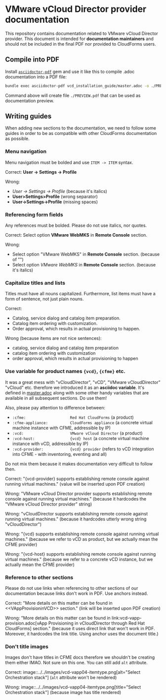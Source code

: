 # VMware vCloud Director provider documentation

This repository contains documentation related to VMware vCloud Director provider.
This document is intended for **documentation maintainers** and should not be included
in the final PDF nor provided to CloudForms users.

## Compile into PDF
Install [`asciidoctor-pdf`](https://asciidoctor.org/docs/asciidoctor-pdf) gem and use it like
this to compile .adoc documentation into a PDF file: 

```bash
bundle exec asciidoctor-pdf vcd_installation_guide/master.adoc -o ./PREVIEW.pdf
```

Command above will create file `./PREVIEW.pdf` that can be used as documentation preview.

## Writing guides
When adding new sections to the documentation, we need to follow some guides in order to be
as compatible with other CloudForms documentation as possible.

### Menu navigation
Menu navigation must be bolded and use `ITEM -> ITEM` syntax.

Correct: **User -> Settings -> Profile**

Wrong: 

- *User -> Settings -> Profile* (because it's italics)
- **User>Settings>Profile** (wrong separator)
- **User->Settings->Profile** (missing spaces)

### Referencing form fields
Any references must be bolded. Please do not use italics, nor quotes.

Correct: Select option **VMware WebMKS** in **Remote Console** section.

Wrong:

- Select option "VMware WebMKS" in **Remote Console** section. (because of "")
- Select option *VMware WebMKS* in **Remote Console** section. (because it's italics)

### Capitalize titles and lists
Titles must have all nouns capitalized. Furthermore, list items must have a form of sentence, not just plain
nouns.

Correct:
- Catalog, service dialog and catalog item preparation.
- Catalog item ordering with customization.
- Order approval, which results in actual provisioning to happen.

Wrong (because items are not nice sentences):
- catalog, service dialog and catalog item preparation
- catalog item ordering with customization
- order approval, which results in actual provisioning to happen

### Use variable for product names `{vcd}`, `{cfme}` etc.
It was a great mess with "vCloudDirector", "vCD", "VMware vCloudDirector" "vCloud" etc. therefore we
introduced it as an **asciidoc variable**. It's defined in [master.adoc](vcd_installation_guide/master.adoc)
along with some other handy variables that are available in all subsequent sections. Do use them!

Also, please pay attention to difference between:

- `:cfme:                    Red Hat CloudForms` (a product)
- `:cfme-appliance:          CloudForms appliance` (a concrete virtual machine instance with CFME, addressible by IP)
- `:vcd:                     VMware vCloud Director` (a product)
- `:vcd-host:                {vcd} host` (a concrete virtual machine instance with vCD, addressible by IP)
- `:vcd-provider:            {vcd} provider` (refers to vCD integration into CFME - with inventoring, eventing and all)

Do not mix them because it makes documentation very difficult to follow then.

Correct: "{vcd-provider} supports establishing remote console against running virtual machines."
(value will be inserted upon PDF creation)

Wrong: "VMware vCloud Director provider supports establishing remote console against running virtual machines."
(because it hardcodes the "VMware vCloud Director provider" string)

Wrong: "vCloudDirector supports establishing remote console against running virtual machines."
(because it hardcodes utterly wrong string "vCloudDirector")

Wrong: "{vcd} supports establishing remote console against running virtual machines."
(because we refer to vCD as product, but we actually mean the CFME provider)

Wrong: "{vcd-host} supports establishing remote console against running virtual machines."
(because we refer to a concrete vCD instance, but we actually mean the CFME provider)

### Reference to other sections
Please do not use links when referencing to other sections of our documentation because links don't work
in PDF. Use anchors instead.

Correct: "More details on this matter can be found in \<\<VAppProvisioninVCD\>\> section."
(link will be inserted upon PDF creation)

Wrong: "More details on this matter can be found in link:vcd-vapp-provision.adoc[vApp Provisioning in vCloudDirector through Red Hat CloudForms] section."
(because it uses direct link that won't work in PDF. Moreover, it hardcodes the link title. Using anchor uses
the document title.)

### Don't title images
Images don't have titles in CFME docs therefore we shouldn't be creating them either IMAO. Not sure on this
one. You can still add `alt` attribute.

Correct: image::../../images/vcd-vapp04-itemtype.png[alt="Select Orchestration stack"]
(`alt` attribute won't be rendered)

Wrong: image::../../images/vcd-vapp04-itemtype.png[title="Select Orchestration stack"]
(because image has title rendered)